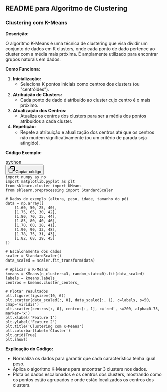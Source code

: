 ## README para Algoritmo de Clustering

### Clustering com K-Means

**Descrição:**

O algoritmo K-Means é uma técnica de clustering que visa dividir um conjunto de dados em K clusters, onde cada ponto de dado pertence ao cluster com a média mais próxima. É amplamente utilizado para encontrar grupos naturais em dados.

**Como Funciona:**

1. **Inicialização:**
   * Seleciona K pontos iniciais como centros dos clusters (ou "centróides").
2. **Atribuição de Clusters:**
   * Cada ponto de dado é atribuído ao cluster cujo centro é o mais próximo.
3. **Atualização dos Centros:**
   * Atualiza os centros dos clusters para ser a média dos pontos atribuídos a cada cluster.
4. **Repetição:**
   * Repete a atribuição e atualização dos centros até que os centros não mudem significativamente (ou um critério de parada seja atingido).

**Código Exemplo:**

<pre class="!overflow-visible"><div class="dark bg-gray-950 contain-inline-size rounded-md border-[0.5px] border-token-border-medium relative"><div class="flex items-center text-token-text-secondary bg-token-main-surface-secondary px-4 py-2 text-xs font-sans justify-between rounded-t-md h-9">python</div><div class="sticky top-9 md:top-[5.75rem]"><div class="absolute bottom-0 right-2 flex h-9 items-center"><div class="flex items-center rounded bg-token-main-surface-secondary px-2 font-sans text-xs text-token-text-secondary"><span class="" data-state="closed"><button class="flex gap-1 items-center py-1"><svg width="24" height="24" viewBox="0 0 24 24" fill="none" xmlns="http://www.w3.org/2000/svg" class="icon-sm"><path fill-rule="evenodd" clip-rule="evenodd" d="M7 5C7 3.34315 8.34315 2 10 2H19C20.6569 2 22 3.34315 22 5V14C22 15.6569 20.6569 17 19 17H17V19C17 20.6569 15.6569 22 14 22H5C3.34315 22 2 20.6569 2 19V10C2 8.34315 3.34315 7 5 7H7V5ZM9 7H14C15.6569 7 17 8.34315 17 10V15H19C19.5523 15 20 14.5523 20 14V5C20 4.44772 19.5523 4 19 4H10C9.44772 4 9 4.44772 9 5V7ZM5 9C4.44772 9 4 9.44772 4 10V19C4 19.5523 4.44772 20 5 20H14C14.5523 20 15 19.5523 15 19V10C15 9.44772 14.5523 9 14 9H5Z" fill="currentColor"></path></svg>Copiar código</button></span></div></div></div><div class="overflow-y-auto p-4" dir="ltr"><code class="!whitespace-pre hljs language-python">import numpy as np
import matplotlib.pyplot as plt
from sklearn.cluster import KMeans
from sklearn.preprocessing import StandardScaler

# Dados de exemplo (altura, peso, idade, tamanho do pé)
data = np.array([
    [1.60, 50, 25, 40],
    [1.75, 65, 30, 42],
    [1.80, 70, 35, 44],
    [1.85, 80, 40, 46],
    [1.70, 60, 28, 41],
    [1.90, 90, 33, 48],
    [1.78, 75, 31, 43],
    [1.82, 68, 29, 45]
])

# Escalonamento dos dados
scaler = StandardScaler()
data_scaled = scaler.fit_transform(data)

# Aplicar o K-Means
kmeans = KMeans(n_clusters=3, random_state=0).fit(data_scaled)
labels = kmeans.labels_
centros = kmeans.cluster_centers_

# Plotar resultados
plt.figure(figsize=(10, 6))
plt.scatter(data_scaled[:, 0], data_scaled[:, 1], c=labels, s=50, cmap='viridis')
plt.scatter(centros[:, 0], centros[:, 1], c='red', s=200, alpha=0.75, marker='x')
plt.xlabel('Feature 1')
plt.ylabel('Feature 2')
plt.title('Clustering com K-Means')
plt.colorbar(label='Cluster')
plt.grid(True)
plt.show()
</code></div></div></pre>

**Explicação do Código:**

* Normaliza os dados para garantir que cada característica tenha igual peso.
* Aplica o algoritmo K-Means para encontrar 3 clusters nos dados.
* Plota os dados escalonados e os centros dos clusters, mostrando como os pontos estão agrupados e onde estão localizados os centros dos clusters.
